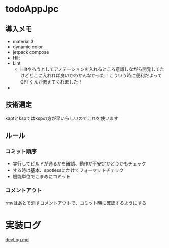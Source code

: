 # todoAppJpc
## 導入メモ
- material 3
- dynamic color
- jetpack compose
- Hilt
- Lint
  - Hiltやろうとしてアノテーションを入れるところ意識しながら開発してたけどどこに入れれば良いかわかんなかった！こういう時に便利だよってGPTくんが教えてくれました！
- 
## 技術選定
kaptとkspではkspの方が早いらしいのでこれを使います

## ルール

### コミット順序

- 実行してビルドが通るかを確認、動作が不安定かどうかもチェック
- する時は基本、spotlessにかけてフォーマットチェック
- 機能単位でこまめにコミット

### コメントアウト

rmvはあとで消すコメントアウトで、コミット時に確認するようにする

# 実装ログ

[devLog.md](/devLog.md)